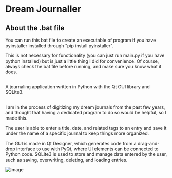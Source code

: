 # Dream Journaller
## About the .bat file
You can run this bat file to create an executable of program if you have pyinstaller installed through "pip install pyinstaller".

This is not necessary for functionality (you can just run main.py if you have python installed) but is just a little thing I did for convenience.
Of course, always check the bat file before running, and make sure you know what it does.
##
A journaling application written in Python with the Qt GUI library and SQLite3.
##
I am in the process of digitizing my dream journals from the past few years, and thought that having a dedicated program to do so would be helpful, so I made this.

The user is able to enter a title, date, and related tags to an entry and save it under the name of a specific journal to keep things more organized.

The GUI is made in Qt Designer, which generates code from a drag-and-drop interface to use with PyQt, where UI elements can be connected to Python code. SQLite3 is used to store and manage data entered by the user, such as saving, overwriting, deleting, and loading entries.

![image](https://user-images.githubusercontent.com/63424655/130374384-3f346663-0b00-4a23-9e35-cfd651e16aa5.png)
